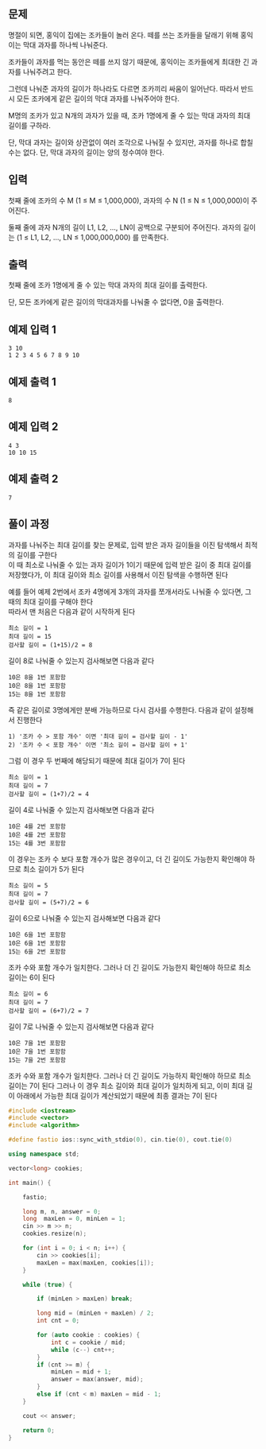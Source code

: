 ## 문제
명절이 되면, 홍익이 집에는 조카들이 놀러 온다. 떼를 쓰는 조카들을 달래기 위해 홍익이는 막대 과자를 하나씩 나눠준다.

조카들이 과자를 먹는 동안은 떼를 쓰지 않기 때문에, 홍익이는 조카들에게 최대한 긴 과자를 나눠주려고 한다.

그런데 나눠준 과자의 길이가 하나라도 다르면 조카끼리 싸움이 일어난다. 따라서 반드시 모든 조카에게 같은 길이의 막대 과자를 나눠주어야 한다.

M명의 조카가 있고 N개의 과자가 있을 때, 조카 1명에게 줄 수 있는 막대 과자의 최대 길이를 구하라.

단, 막대 과자는 길이와 상관없이 여러 조각으로 나눠질 수 있지만, 과자를 하나로 합칠 수는 없다. 단, 막대 과자의 길이는 양의 정수여야 한다.

## 입력
첫째 줄에 조카의 수 M (1 ≤ M ≤ 1,000,000), 과자의 수 N (1 ≤ N ≤ 1,000,000)이 주어진다.

둘째 줄에 과자 N개의 길이 L1, L2, ..., LN이 공백으로 구분되어 주어진다. 과자의 길이는 (1 ≤ L1, L2, ..., LN ≤ 1,000,000,000) 를 만족한다.

## 출력
첫째 줄에 조카 1명에게 줄 수 있는 막대 과자의 최대 길이를 출력한다.

단, 모든 조카에게 같은 길이의 막대과자를 나눠줄 수 없다면, 0을 출력한다.

## 예제 입력 1 
```
3 10
1 2 3 4 5 6 7 8 9 10
```
## 예제 출력 1 
```
8
```
## 예제 입력 2 
```
4 3
10 10 15
```
## 예제 출력 2 
```
7
```


## 풀이 과정
과자를 나눠주는 최대 길이를 찾는 문제로, 입력 받은 과자 길이들을 이진 탐색해서 최적의 길이를 구한다<br>
이 때 최소로 나눠줄 수 있는 과자 길이가 1이기 때문에 입력 받은 길이 중 최대 길이를 저장했다가, 이 최대 길이와 최소 길이를 사용해서 이진 탐색을 수행하면 된다<br>

예를 들어 예제 2번에서 조카 4명에게 3개의 과자를 쪼개서라도 나눠줄 수 있다면, 그 때의 최대 길이를 구해야 한다<br>
따라서 맨 처음은 다음과 같이 시작하게 된다
```
최소 길이 = 1
최대 길이 = 15
검사할 길이 = (1+15)/2 = 8
```
길이 8로 나눠줄 수 있는지 검사해보면 다음과 같다
```
10은 8을 1번 포함함
10은 8을 1번 포함함
15는 8을 1번 포함함
```
즉 같은 길이로 3명에게만 분배 가능하므로 다시 검사를 수행한다. 다음과 같이 설정해서 진행한다
```
1) '조카 수 > 포함 개수' 이면 '최대 길이 = 검사할 길이 - 1'
2) '조카 수 < 포함 개수' 이면 '최소 길이 = 검사할 길이 + 1'
```


그럼 이 경우 두 번째에 해당되기 때문에 최대 길이가 7이 된다
```
최소 길이 = 1
최대 길이 = 7
검사할 길이 = (1+7)/2 = 4
```
길이 4로 나눠줄 수 있는지 검사해보면 다음과 같다
```
10은 4를 2번 포함함
10은 4를 2번 포함함
15는 4를 3번 포함함
```

이 경우는 조카 수 보다 포함 개수가 많은 경우이고, 더 긴 길이도 가능한지 확인해야 하므로 최소 길이가 5가 된다
```
최소 길이 = 5
최대 길이 = 7
검사할 길이 = (5+7)/2 = 6
```
길이 6으로 나눠줄 수 있는지 검사해보면 다음과 같다
```
10은 6을 1번 포함함
10은 6을 1번 포함함
15는 6을 2번 포함함
```

조카 수와 포함 개수가 일치한다. 그러나 더 긴 길이도 가능한지 확인해야 하므로 최소 길이는 6이 된다
```
최소 길이 = 6
최대 길이 = 7
검사할 길이 = (6+7)/2 = 7
```
길이 7로 나눠줄 수 있는지 검사해보면 다음과 같다
```
10은 7을 1번 포함함
10은 7을 1번 포함함
15는 7을 2번 포함함
```
조카 수와 포함 개수가 일치한다. 그러나 더 긴 길이도 가능하지 확인해야 하므로 최소 길이는 7이 된다
그러나 이 경우 최소 길이와 최대 길이가 일치하게 되고, 이미 최대 길이 아래에서 가능한 최대 길이가 계산되었기 때문에 최종 결과는 7이 된다

```C++
#include <iostream>
#include <vector>
#include <algorithm>

#define fastio ios::sync_with_stdio(0), cin.tie(0), cout.tie(0)

using namespace std;

vector<long> cookies;

int main() {

	fastio;

	long m, n, answer = 0; 
	long  maxLen = 0, minLen = 1;
	cin >> m >> n;
	cookies.resize(n);

	for (int i = 0; i < n; i++) {
		cin >> cookies[i];
		maxLen = max(maxLen, cookies[i]);
	}

	while (true) {

		if (minLen > maxLen) break;

		long mid = (minLen + maxLen) / 2;
		int cnt = 0;

		for (auto cookie : cookies) {
			int c = cookie / mid;
			while (c--) cnt++;
		}
		if (cnt >= m) { 
			minLen = mid + 1;
			answer = max(answer, mid);
		}
		else if (cnt < m) maxLen = mid - 1;
	}

	cout << answer;

	return 0;
}
```



